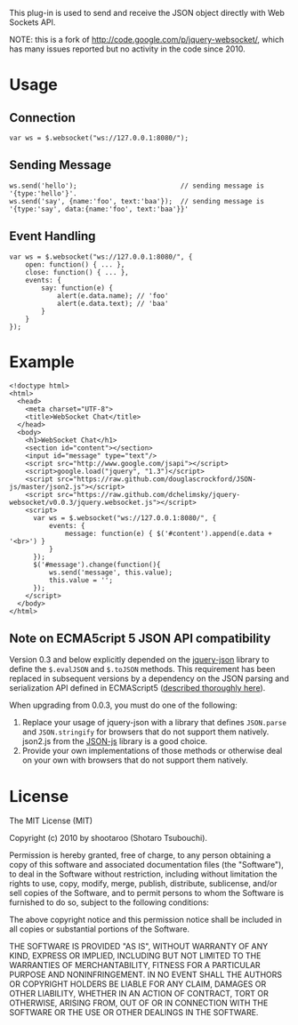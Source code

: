 This plug-in is used to send and receive the JSON object directly with Web Sockets API.

NOTE: this is a fork of http://code.google.com/p/jquery-websocket/, which has many issues reported
but no activity in the code since 2010.

# Usage

## Connection

    var ws = $.websocket("ws://127.0.0.1:8080/");

## Sending Message

    ws.send('hello');                          // sending message is '{type:'hello'}'.
    ws.send('say', {name:'foo', text:'baa'});  // sending message is '{type:'say', data:{name:'foo', text:'baa'}}'

## Event Handling

    var ws = $.websocket("ws://127.0.0.1:8080/", {
        open: function() { ... },
        close: function() { ... },
        events: {
            say: function(e) {
                alert(e.data.name); // 'foo'
                alert(e.data.text); // 'baa'
            }
        }
    });

# Example


    <!doctype html>
    <html>
      <head>
        <meta charset="UTF-8">
        <title>WebSocket Chat</title>
      </head>
      <body>
        <h1>WebSocket Chat</h1>
        <section id="content"></section>
        <input id="message" type="text"/>
        <script src="http://www.google.com/jsapi"></script>
        <script>google.load("jquery", "1.3")</script>
        <script src="https://raw.github.com/douglascrockford/JSON-js/master/json2.js"></script>
        <script src="https://raw.github.com/dchelimsky/jquery-websocket/v0.0.3/jquery.websocket.js"></script>
        <script>
          var ws = $.websocket("ws://127.0.0.1:8080/", {
              events: {
                  message: function(e) { $('#content').append(e.data + '<br>') }
              }
          });
          $('#message').change(function(){
              ws.send('message', this.value);
              this.value = '';
          });
        </script>
      </body>
    </html>

## Note on ECMA5cript 5 JSON API compatibility

Version 0.3 and below explicitly depended on the [jquery-json](https://code.google.com/p/jquery-json/) library to define the `$.evalJSON` and `$.toJSON` methods. This requirement has been replaced in subsequent versions by a dependency on the JSON parsing and serialization API defined in ECMAScript5 ([described thoroughly here](http://ejohn.org/blog/ecmascript-5-strict-mode-json-and-more/)).

When upgrading from 0.0.3, you must do one of the following:

1. Replace your usage of jquery-json with a library that defines `JSON.parse` and `JSON.stringify` for browsers that do not support them natively. json2.js from the [JSON-js](https://github.com/douglascrockford/JSON-js) library is a good choice.
2. Provide your own implementations of those methods or otherwise deal on your own with browsers that do not support them natively.

# License

The MIT License (MIT)

Copyright (c) 2010 by shootaroo (Shotaro Tsubouchi).

Permission is hereby granted, free of charge, to any person obtaining a copy of this software and associated documentation files (the "Software"), to deal in the Software without restriction, including without limitation the rights to use, copy, modify, merge, publish, distribute, sublicense, and/or sell copies of the Software, and to permit persons to whom the Software is furnished to do so, subject to the following conditions:

The above copyright notice and this permission notice shall be included in all copies or substantial portions of the Software.

THE SOFTWARE IS PROVIDED "AS IS", WITHOUT WARRANTY OF ANY KIND, EXPRESS OR IMPLIED, INCLUDING BUT NOT LIMITED TO THE WARRANTIES OF MERCHANTABILITY, FITNESS FOR A PARTICULAR PURPOSE AND NONINFRINGEMENT. IN NO EVENT SHALL THE AUTHORS OR COPYRIGHT HOLDERS BE LIABLE FOR ANY CLAIM, DAMAGES OR OTHER LIABILITY, WHETHER IN AN ACTION OF CONTRACT, TORT OR OTHERWISE, ARISING FROM, OUT OF OR IN CONNECTION WITH THE SOFTWARE OR THE USE OR OTHER DEALINGS IN THE SOFTWARE.
